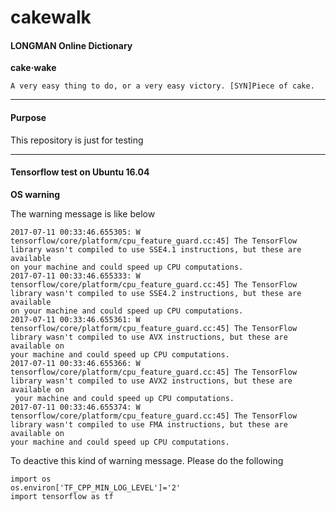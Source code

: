 # cakewalk

#### LONGMAN Online Dictionary

**cake‧wake**
```
A very easy thing to do, or a very easy victory. [SYN]Piece of cake.
```

---
#### Purpose

This repository is just for testing

---
#### Tensorflow test on Ubuntu 16.04
**OS warning**

The warning message is like below
```
2017-07-11 00:33:46.655305: W tensorflow/core/platform/cpu_feature_guard.cc:45] The TensorFlow library wasn't compiled to use SSE4.1 instructions, but these are available
on your machine and could speed up CPU computations.
2017-07-11 00:33:46.655333: W tensorflow/core/platform/cpu_feature_guard.cc:45] The TensorFlow library wasn't compiled to use SSE4.2 instructions, but these are available
on your machine and could speed up CPU computations.
2017-07-11 00:33:46.655361: W tensorflow/core/platform/cpu_feature_guard.cc:45] The TensorFlow library wasn't compiled to use AVX instructions, but these are available on
your machine and could speed up CPU computations.
2017-07-11 00:33:46.655366: W tensorflow/core/platform/cpu_feature_guard.cc:45] The TensorFlow library wasn't compiled to use AVX2 instructions, but these are available on
 your machine and could speed up CPU computations.
2017-07-11 00:33:46.655374: W tensorflow/core/platform/cpu_feature_guard.cc:45] The TensorFlow library wasn't compiled to use FMA instructions, but these are available on
your machine and could speed up CPU computations.
```

To deactive this kind of warning message. Please do the following
```
import os
os.environ['TF_CPP_MIN_LOG_LEVEL']='2'
import tensorflow as tf
```
